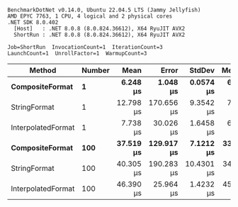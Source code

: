 ```

BenchmarkDotNet v0.14.0, Ubuntu 22.04.5 LTS (Jammy Jellyfish)
AMD EPYC 7763, 1 CPU, 4 logical and 2 physical cores
.NET SDK 8.0.402
  [Host]   : .NET 8.0.8 (8.0.824.36612), X64 RyuJIT AVX2
  ShortRun : .NET 8.0.8 (8.0.824.36612), X64 RyuJIT AVX2

Job=ShortRun  InvocationCount=1  IterationCount=3  
LaunchCount=1  UnrollFactor=1  WarmupCount=3  

```
| Method             | Number | Mean      | Error      | StdDev     | Median    | Min       | Max       | Allocated |
|------------------- |------- |----------:|-----------:|-----------:|----------:|----------:|----------:|----------:|
| **CompositeFormat**    | **1**      |  **6.248 μs** |   **1.048 μs** |  **0.0574 μs** |  **6.281 μs** |  **6.182 μs** |  **6.282 μs** |     **872 B** |
| StringFormat       | 1      | 12.798 μs | 170.656 μs |  9.3542 μs |  7.654 μs |  7.144 μs | 23.595 μs |     896 B |
| InterpolatedFormat | 1      |  7.738 μs |  30.026 μs |  1.6458 μs |  6.823 μs |  6.753 μs |  9.638 μs |     872 B |
| **CompositeFormat**    | **100**    | **37.519 μs** | **129.917 μs** |  **7.1212 μs** | **33.458 μs** | **33.358 μs** | **45.742 μs** |   **14336 B** |
| StringFormat       | 100    | 40.305 μs | 190.283 μs | 10.4301 μs | 34.434 μs | 34.133 μs | 52.347 μs |   16736 B |
| InterpolatedFormat | 100    | 46.390 μs |  25.964 μs |  1.4232 μs | 45.666 μs | 45.474 μs | 48.029 μs |   14336 B |
